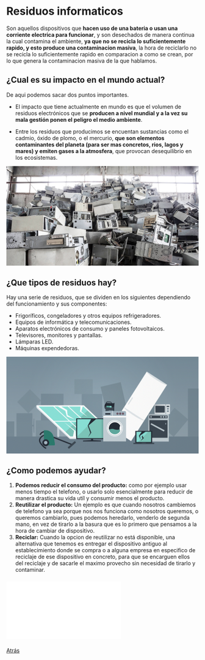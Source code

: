 # Residuos informaticos
Son aquellos dispositivos que **hacen uso de una bateria o usan una corriente electrica para funcionar**, y son desechados de manera continua la cual contamina el ambiente, **ya que no se recicla lo suficientemente rapido, y esto produce una contaminacion masiva**, la hora de reciclarlo no se recicla lo suficientemente rapido en comparacion a como se crean, por lo que genera la contaminacion masiva de la que hablamos.

## ¿Cual es su impacto en el mundo actual?
De aqui podemos sacar dos puntos importantes.
* El impacto que tiene actualmente en mundo es que el volumen de residuos electrónicos que se **producen a nivel mundial y a la vez su mala gestión ponen el peligro el medio ambiente**. 

* Entre los residuos que producimos se encuentan sustancias como el cadmio, óxido de plomo, o el mercurio, **que son elementos contaminantes del planeta (para ser mas concretos, rios, lagos y mares) y emiten gases a la atmosfera**, que provocan desequilibrio en los ecosistemas.

![residuos1](/Imagenes/residuos1.jpg)

## ¿Que tipos de residuos hay? 
Hay una serie de residuos, que se dividen en los siguientes dependiendo del funcionamiento y sus componentes:
* Frigoríficos, congeladores y otros equipos refrigeradores.
* Equipos de informática y telecomunicaciones.
* Aparatos electrónicos de consumo y paneles fotovoltaicos.
* Televisores, monitores y pantallas.
* Lámparas LED.
* Máquinas expendedoras.

![residuos2](/Imagenes/residuos2.jpg)

## ¿Como podemos ayudar?
1. **Podemos reducir el consumo del producto:** como por ejemplo usar menos tiempo el telefono, o usarlo solo esencialmente para reducir de manera drastica su vida utíl y consumir menos el producto.
2. **Reutilizar el producto:** Un ejemplo es que cuando nosotros cambiemos de telefono ya sea porque nos nos funciona como nosotros queremos, o queremos cambiarlo, pues podemos heredarlo, venderlo de segunda mano, en vez de tirarlo a la basura que es lo primero que pensamos a la hora de cambiar de dispositivo.
3. **Reciclar:** Cuando la opcion de reutilizar no está disponible, una alternativa que tenemos es entregar el dispositivo antiguo al establecimiento donde se compra o a alguna empresa en especifico de reciclaje de ese dispositivo en concreto, para que se encarguen ellos del reciclaje y de sacarle el maximo provecho sin necesidad de tirarlo y contaminar.

### ![Paises_que_reciclan](/Documentos/Pdfs/infografiapqr.pdf)

[Atrás](/README.md)
